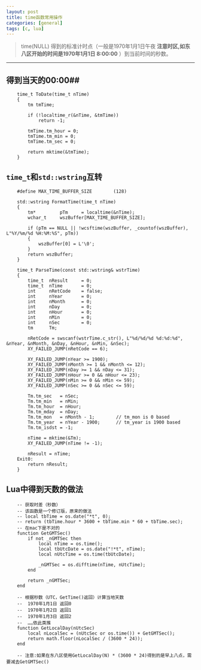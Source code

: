 ```yaml
---
layout: post
title: time函数常用操作
categories: [general]
tags: [c, lua]
---
```


> time(NULL) 得到的标准计时点（一般是1970年1月1日午夜 **注意时区,如东八区开始的时间是1970年1月1日 8:00:00** ）到当前时间的秒数。

----------

## 得到当天的00:00##
        time_t ToDate(time_t nTime)
        {
            tm tmTime;

            if (!localtime_r(&nTime, &tmTime))
                return -1;

            tmTime.tm_hour = 0;
            tmTime.tm_min = 0;
            tmTime.tm_sec = 0;    

            return mktime(&tmTime);
        }
            

## `time_t`和`std::wstring`互转 ##

        #define MAX_TIME_BUFFER_SIZE        (128)

        std::wstring FormatTime(time_t nTime)
        {
            tm*         pTm     = localtime(&nTime);
            wchar_t     wszBuffer[MAX_TIME_BUFFER_SIZE];

            if (pTm == NULL || !wcsftime(wszBuffer, _countof(wszBuffer), L"%Y/%m/%d %H:%M:%S", pTm))
            {
                wszBuffer[0] = L'\0';
            }    
            return wszBuffer;
        }

        time_t ParseTime(const std::wstring& wstrTime)
        {
            time_t  nResult     = 0;
            time_t  nTime       = 0;
            int     nRetCode    = false;
            int     nYear       = 0;
            int     nMonth      = 0;
            int     nDay        = 0;
            int     nHour       = 0;
            int     nMin        = 0;
            int     nSec        = 0;
            tm      Tm;

            nRetCode = swscanf(wstrTime.c_str(), L"%d/%d/%d %d:%d:%d", &nYear, &nMonth, &nDay, &nHour, &nMin, &nSec);
            XY_FAILED_JUMP(nRetCode == 6);

            XY_FAILED_JUMP(nYear >= 1900);
            XY_FAILED_JUMP(nMonth >= 1 && nMonth <= 12);
            XY_FAILED_JUMP(nDay >= 1 && nDay <= 31);
            XY_FAILED_JUMP(nHour >= 0 && nHour <= 23);
            XY_FAILED_JUMP(nMin >= 0 && nMin <= 59);
            XY_FAILED_JUMP(nSec >= 0 && nSec <= 59);

            Tm.tm_sec   = nSec;
            Tm.tm_min   = nMin;
            Tm.tm_hour  = nHour;
            Tm.tm_mday  = nDay;
            Tm.tm_mon   = nMonth - 1;        // tm_mon is 0 based
            Tm.tm_year  = nYear - 1900;      // tm_year is 1900 based
            Tm.tm_isdst = -1;

            nTime = mktime(&Tm);
            XY_FAILED_JUMP(nTime != -1);

            nResult = nTime;
        Exit0:
            return nResult;
        }

## Lua中得到天数的做法 ##

        -- 获取时差（秒数）
        -- 该函数是一个修订版，原来的做法
        -- local tbTime = os.date("*t", 0);
        -- return (tbTime.hour * 3600 + tbTime.min * 60 + tbTime.sec);
        -- 在mac下是不对的
        function GetGMTSec()
            if not _nGMTSec then
                local nTime = os.time();
                local tbUtcDate = os.date("!*t", nTime); 
                local nUtcTime = os.time(tbUtcDate);

                _nGMTSec = os.difftime(nTime, nUtcTime);
            end

            return _nGMTSec;
        end

        -- 根据秒数（UTC，GetTime()返回）计算当地天数
        --  1970年1月1日 返回0
        --  1970年1月2日 返回1
        --  1970年1月3日 返回2
        --  ……依此类推
        function GetLocalDay(nUtcSec)
            local nLocalSec = (nUtcSec or os.time()) + GetGMTSec();
            return math.floor(nLocalSec / (3600 * 24));
        end
        
        -- 注意:如果在东八区使用GetLocalDay(N) * (3600 * 24)得到的是早上八点，需要减去GetGMTSec()
